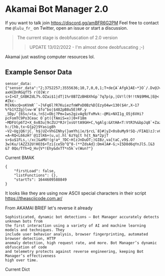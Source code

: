 # Akamai Bot Manager 2.0

If you want to talk join https://discord.gg/amBFR6G2PM
Feel free to contact me `@lulu_fr_` on Twitter, open an issue or start a discussion. 

>The current stage is deobfuscation of 2.0 version
>> UPDATE 13/02/2022 - I'm almost done deobfuscating ;-)

Akamai just wasting computer resources lol.

Example Sensor Data
---
```
sensor_data: {"sensor_data":"2;3752257;3555636;10,7,0,0,1;T+de{A`Afgk}AE~*}O`/.Dv@Jv/%8*|vB#*K+I6g2,)#Jz)V-axH{DnRGqfT5 r(O]W:r
s>I>G7_GXBKZdL7%.OZai$1|dT|1%r8B7ZzBH8XhGp`7q7p(p,|GV!l(9!!tN$9MHL|E@<|!h=xOFz_!'@;SAD;]`'a3@*9U=?#Zkc-
M{kNscQ<oKVmR``~]%Fq6l?R7KuiezfnWPxD0Bz%D[EzyO4w<130($4r,X~17 %*b1YZZg}lvw-W`$fo^bo|$482pB8u5E)RF.y
_SDp/`{6Sv/=ta,!nS|=Obj?Pm=1ws2givAg9/FxMvk:-@Mi>NXI1g_O5j6VHi?pcFomTC9Po3Ceac O`pt({fAmiS=x)|0+F18m
~MDFU(p6T2+X_6vB3u|9cZUJ*RJr]xsU!tA9GH+C,%gAlg:&XtHA<T:VtR3%&bpJq8`+ZazuE5?h:/[hb,tx~G{p2}9Yasig8h
~V2~UgjQ6!jC.`h$|UZ<VhGINhy(}amYhi|e/$rcL`8}#|yZ<0s8uMy9!SQ-/FIAQ)zJ:vC+MZM:6A- =A~RQ<L66zH?`@1IlK6+(u,u|.hl`6zYq[t h{t_Na*2pjT
s>$u$1FLs,:/xc]&aMU!(g!a*_?DC~H[zJnDuOT;)GIBz,va[taC,v9$.O?3w)Ku/(AZZ32U!HO3$+Tzi{ce5b^Q^8-(**ZdsAd}:Dm4]A#-G;>I5D8d6qYnJlS.[&3
&7 0Qo/Tfh+Q_Hv{V*!Ehy&dxTT*n5k`v(Wun?"}
```

Current BMAK
```
{
    "firstLoad": false,
    "listFunctions": {},
    "startTs": 1644609588849
}
```

It looks like they are using now ASCII special characters in their script
https://theasciicode.com.ar/


From AKAMAI BRIEF let's reverse it already
```
Sophisticated, dynamic bot detections — Bot Manager accurately detects unknown bots from
the first interaction using a variety of AI and machine learning models and techniques. They
include user behavior analysis, browser fingerprinting, automated browser detection, HTTP
anomaly detection, high request rate, and more. Bot Manager’s dynamic obfuscation of code
and telemetry protects against reverse engineering, keeping Bot Manager’s effectiveness
high over time.
```

Current Dict


